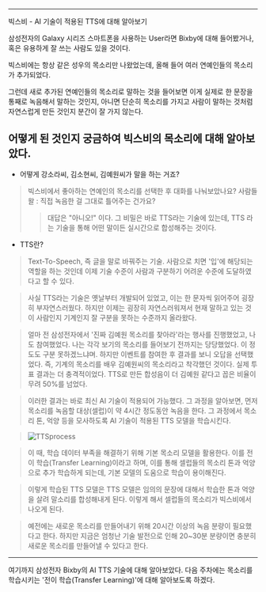 ------------------
빅스비 - AI 기술이 적용된 TTS에 대해 알아보기

삼성전자의 Galaxy 시리즈 스마트폰을 사용하는 User라면 Bixby에 대해 들어봤거나,
혹은 유용하게 잘 쓰는 사람도 있을 것이다.

빅스비에는 항상 같은 성우의 목소리만 나왔었는데, 올해 들어
여러 연예인들의 목소리가 추가되었다.

그런데 새로 추가된 연예인들의 목소리로 말하는 것을 들어보면
이게 실제로 한 문장을 통째로 녹음해서 말하는 것인지, 아니면 단순히 목소리를 가지고
사람이 말하는 것처럼 자연스럽게 만든 것인지 분간이 잘 가지 않는다.

어떻게 된 것인지 궁금하여 빅스비의 목소리에 대해 알아보았다.
---------------------

* 어떻게 강소라씨, 김소현씨, 김예원씨가 말을 하는 거죠?
> 빅스비에서 좋아하는 연예인의 목소리를 선택한 후 대화를 나눠보았나요?
> 사람들 왈 : 직접 녹음한 걸 그대로 틀어주는 건가요?
>> 대답은 "아니오!" 이다.
>> 그 비밀은 바로 TTS라는 기술에 있는데, TTS 라는 기술을 통해 어떤 말이든
>> 실시간으로 합성해주는 것이다.

* TTS란?
> Text-To-Speech, 즉 글을 말로 바꿔주는 기술.
> 사람으로 치면 '입'에 해당되는 역할을 하는 것인데
> 이제 기술 수준이 사람과 구분하기 어려운 수준에 도달하였다고 할 수 있다.

> 사실 TTS라는 기술은 옛날부터 개발되어 있었고, 이는 한 문자씩 읽어주어 굉장히 부자연스러웠다.
> 하지만 이제는 굉장히 자연스러워져서 현재 말하고 있는 것이 사람인지 기계인지 잘 구분을 못하는
> 수준까지 올라왔다.

> 얼마 전 삼성전자에서 '진짜 김예원 목소리를 찾아라'라는 행사를 진행했었고, 나도 참여했었다.
> 나는 각각 보기의 목소리를 들어보기 전까지는 당당했었다. 이 정도도 구분 못하겠느냐며.
> 하지만 이벤트를 참여한 후 결과를 보니 오답을 선택했었다. 즉, 기계의 목소리를 배우 김예원씨의
> 목소리라고 착각했던 것이다. 실제 투표 결과는 더 충격적이었다. TTS로 만든 합성음이 더 김예원 같다고 꼽은 비율이
> 무려 50%를 넘었다.

> 이러한 결과는 바로 최신 AI 기술이 적용되어 가능했다. 그 과정을 알아보면,
> 먼저 목소리를 녹음할 대상(셀럽)이 약 4시간 정도동안 녹음을 한다.
> 그 과정에서 목소리 톤, 억양 등을 모사하도록 AI 기술이 적용된 TTS 모델을 학습시킨다.

> ![TTSprocess](https://user-images.githubusercontent.com/34376342/97543287-5e0ffa80-1a0b-11eb-94c8-34c38a62f5a6.PNG)
 
> 이 때, 학습 데이터 부족을 해결하기 위해 기본 목소리 모델을 활용한다.
> 이를 전이 학습(Transfer Learning)이라고 하며, 이를 통해 셀럽들의 목소리 톤과 억양으로 추가 학습하게 되는데,
> 기본 모델의 도움으로 학습이 용이해진다.

> 이렇게 학습된 TTS 모델은 TTS 모델은 임의의 문장에 대해서 학습한 톤과 억양을 살려 말소리를 합성해내게 된다.
> 이렇게 해서 셀럽들의 목소리가 빅스비에서 나오게 된다.

> 예전에는 새로운 목소리를 만들어내기 위해 20시간 이상의 녹음 분량이 필요했다고 한다.
> 하지만 지금은 엄청난 기술 발전으로 인해 20~30분 분량이면 충분히 새로운 목소리를 만들어낼 수 있다고 한다.

---------------------------
여기까지 삼성전자 Bixby의 AI TTS 기술에 대해 알아보았다.
다음 주차에는 목소리를 학습시키는 '전이 학습(Transfer Learning)'에 대해 알아보도록 하겠다.

